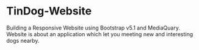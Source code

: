# TinDog-Website
Building a Responsive Website using Bootstrap v5.1 and MediaQuary.
Website is about an application which let you meeting new and interesting dogs nearby.
